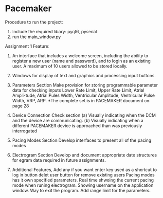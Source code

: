 # Pacemaker
Procedure to run the project:
1. Include the required libary: pyqt6, pyserial
2. run the main_window.py



Assignment 1 Feature:
1. An interface that includes a welcome screen, including the ability to register a new user (name and password), and to login as an existing user. A maximum of 10 users allowed to be stored locally.
2. Windows for display of text and graphics and processing input buttons. 
3. Parameters Section
Make provision for storing programmable parameter data for checking inputs 
    Lower Rate Limit, 
    Upper Rate Limit, 
    Atrial Ampli-tude, 
    Atrial Pules Width, 
    Ventricular Amplitude,
    Ventricular Pulse Width, 
    VRP, 
    ARP.
    *The complete set is in PACEMAKER document on page 28

4. Device Connection Check section
    (a) Visually indicating when the DCM and the device are communicating.
    (b) Visually indicating when a different PACEMAKER device is approached than was previously interrogated

5. Pacing Modes Section
Develop interfaces to present all of the pacing modes

6. Electrogram Section
Develop and document appropriate date structures for egram data required in future assignments.

7. Additional Features, Add any if you want
    enter key used as a shortcut to log in button
    delet user button for remove existing users
    Pacing modes has it own specified parameters.
    Real time shwoing the current pacing mode when runing electrogram.
    Showing username on the application window.
    Way to exit the program.
    Add range limit for the parameters.

